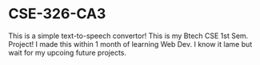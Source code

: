 # CSE-326-CA3
This is a simple text-to-speech convertor!
This is my Btech CSE 1st Sem. Project!
I made this within 1 month of learning Web Dev.
I know it lame but wait for my upcoing future projects.
